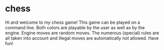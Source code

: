 # chess
Hi
and welcome to my chess game!
This game can be played on a command line.
Both colors are playable by the user as well as by the engine.
Engine moves are random moves.
The numerous (special) rules are all taken into account and illegal moves are automatically not allowed.
Have fun!
